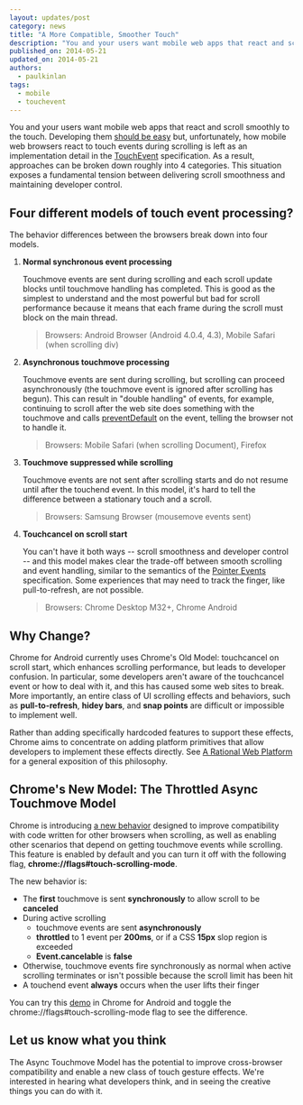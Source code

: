 ```yaml
---
layout: updates/post
category: news
title: "A More Compatible, Smoother Touch"
description: "You and your users want mobile web apps that react and scroll smoothly to the touch. Developing them should be easy but, unfortunately, how mobile web browsers react to touch events during scrolling is left as an implementation detail in the [TouchEvent](http://www.w3.org/TR/touch-events/) specification."
published_on: 2014-05-21
updated_on: 2014-05-21
authors:
  - paulkinlan
tags:
  - mobile
  - touchevent
---
```

You and your users want mobile web apps that react and scroll smoothly to the
touch. Developing them [should be easy](https://developers.google.com/web/fundamentals/documentation/user-input/touch-input/) but, unfortunately, how mobile web
browsers react to touch events during scrolling is left as an implementation
detail in the [TouchEvent](http://www.w3.org/TR/touch-events/) specification. As
a result, approaches can be broken down roughly into 4 categories. This
situation exposes a fundamental tension between delivering scroll smoothness and
maintaining developer control.

## Four different models of touch event processing?

The behavior differences between the browsers break down into four models.

1. **Normal synchronous event processing**

    Touchmove events are sent during scrolling and each scroll update blocks until touchmove handling has completed. This is good as the simplest to understand and the most powerful but bad for scroll performance because it means that each frame during the scroll must block on the main thread.

    > Browsers: Android Browser (Android 4.0.4, 4.3), Mobile Safari (when
      scrolling div)

1. **Asynchronous touchmove processing**

    Touchmove events are sent during scrolling, but scrolling can proceed asynchronously (the touchmove event is ignored after scrolling has begun). This can result in "double handling" of events, for example, continuing to  scroll after the web site does something with the touchmove and calls [preventDefault](https://developer.mozilla.org/en-US/docs/Web/API/event.preventDefault) on the event, telling the browser not to handle it.

    > Browsers: Mobile Safari (when scrolling Document), Firefox

1. **Touchmove suppressed while scrolling**

    Touchmove events are not sent after scrolling starts and do not resume until after the touchend event. In this model, it's hard to tell the difference between a stationary touch and a scroll.

    > Browsers: Samsung Browser (mousemove events sent)

1. **Touchcancel on scroll start**

    You can't have it both ways -- scroll smoothness and developer control -- and this model makes clear the trade-off between smooth scrolling and event handling, similar to the semantics of the [Pointer Events](http://www.w3.org/TR/pointerevents/) specification. Some experiences that may need to track the finger, like pull-to-refresh, are not possible.

    > Browsers: Chrome Desktop M32+, Chrome Android

## Why Change?

Chrome for Android currently uses Chrome's Old Model: touchcancel on scroll
start, which enhances scrolling performance, but leads to developer confusion.
In particular, some developers aren't aware of the touchcancel event or how to
deal with it, and this has caused some web sites to break. More importantly, an
entire class of UI scrolling effects and behaviors, such as **pull-to-refresh**,
**hidey bars**, and **snap points** are difficult or impossible to implement
well.

Rather than adding specifically hardcoded features to support these effects,
Chrome aims to concentrate on adding platform primitives that allow developers
to implement these effects directly. See [A Rational Web
Platform](https://groups.google.com/a/chromium.org/forum/#!topic/blink-dev/4jBAnIVwrt0)
for a general exposition of this philosophy.

## Chrome's New Model: The Throttled Async Touchmove Model

Chrome is introducing [a new
behavior](https://groups.google.com/a/chromium.org/forum/#!topic/blink-dev/wHnyukcYBcA)
designed to improve compatibility with code written for other browsers when
scrolling, as well as enabling other scenarios that depend on getting touchmove
events while scrolling. This feature is enabled by default and you can turn it
off with the following flag,  **chrome://flags\#touch-scrolling-mode**.

The new behavior is:

* The **first** touchmove is sent **synchronously** to allow scroll to be
  **canceled**
* During active scrolling
    * touchmove events are sent **asynchronously**
    * **throttled** to 1 event per **200ms**, or if a CSS **15px** slop region
      is exceeded
    * **Event.cancelable** is **false**
* Otherwise, touchmove events fire synchronously as normal when active scrolling
  terminates or isn't possible because the scroll limit has been hit
* A touchend event **always** occurs when the user lifts their finger

You can try this [demo](http://www.rbyers.net/touchevent-scroll.html) in Chrome for Android and toggle the
chrome://flags\#touch-scrolling-mode flag to see the difference.

## Let us know what you think

The Async Touchmove Model has the potential to improve cross-browser
compatibility and enable a new class of touch gesture effects. We're interested
in hearing what developers think, and in seeing the creative things you can do
with it.
